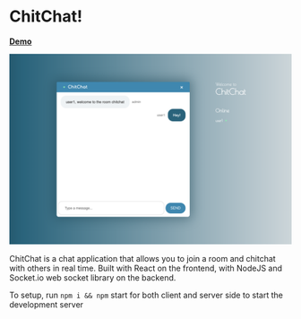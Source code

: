 # ChitChat!

**[Demo](https://hungry-neumann-0e77ae.netlify.app/)**

<img src="/client/public/chitchatapp.png" alt="drawing" width="600"/>

ChitChat is a chat application that allows you to join a room and chitchat with others in real time. 
Built with React on the frontend, with NodeJS and Socket.io web socket library on the backend. 

To setup, run ``npm i && npm`` start for both client and server side to start the development server
